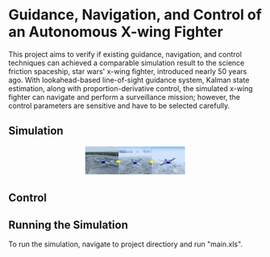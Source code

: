 # Guidance, Navigation, and Control of an Autonomous X-wing Fighter
This project aims to verify if existing guidance, navigation, and control techniques can achieved a comparable simulation result to the science friction spaceship, star wars' x-wing fighter, introduced nearly 50 years ago. With lookahead-based line-of-sight guidance system, Kalman state estimation, along with proportion-derivative control, the simulated x-wing fighter can navigate and perform a surveillance mission; however, the control parameters are sensitive and have to be selected carefully.

## Simulation
<p align="center">
  <img width="200" src="pictures/screenshots.PNG" alt="simulation of the autonomous x-wing fighter">
</p>

## Control 


## Running the Simulation
To run the simulation, navigate to project directiory and run "main.xls".
